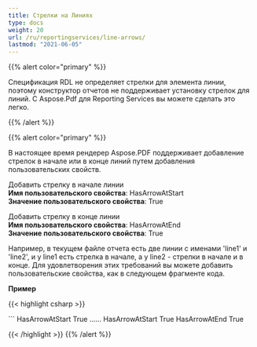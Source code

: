```yaml
---
title: Стрелки на Линиях
type: docs
weight: 20
url: /ru/reportingservices/line-arrows/
lastmod: "2021-06-05"
---
```


{{% alert color="primary" %}}

Спецификация RDL не определяет стрелки для элемента линии, поэтому конструктор отчетов не поддерживает установку стрелок для линий. С Aspose.Pdf для Reporting Services вы можете сделать это легко.

{{% /alert %}}

{{% alert color="primary" %}}

В настоящее время рендерер Aspose.PDF поддерживает добавление стрелок в начале или в конце линий путем добавления пользовательских свойств.

Добавить стрелку в начале линии  
**Имя пользовательского свойства**: HasArrowAtStart  
**Значение пользовательского свойства**: True  

Добавить стрелку в конце линии  
**Имя пользовательского свойства**: HasArrowAtEnd  
**Значение пользовательского свойства**: True  

Например, в текущем файле отчета есть две линии с именами 'line1' и 'line2', и у line1 есть стрелка в начале, а у line2 - стрелки в начале и в конце. Для удовлетворения этих требований вы можете добавить пользовательские свойства, как в следующем фрагменте кода.

**Пример**

{{< highlight csharp >}}

 <Line Name="line1">
```

<Line Name="line1">
    <Style>
      ......
    </style>
    <CustomProperties>
      <CustomProperty>
        <Name>HasArrowAtStart</Name>
        <Value>True</Value>
      </CustomProperty>
    </CustomProperties>
</Line>
......
<Line Name="line2">
    <Style>
      ......
    </style>
    <CustomProperties>
      <CustomProperty>
        <Name>HasArrowAtStart</Name>
        <Value>True</Value>
      </CustomProperty>
<CustomProperty>
        <Name>HasArrowAtEnd</Name>
        <Value>True</Value>
      </CustomProperty>
    </CustomProperties>
</Line>

{{< /highlight >}}
{{% /alert %}}
```